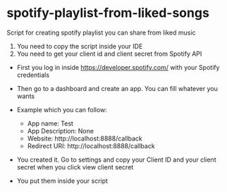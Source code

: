 # spotify-playlist-from-liked-songs
Script for creating spotify playlist you can share from liked music

1. You need to copy the script inside your IDE
2. You need to get your client id and client secret from Spotify API

  * First you log in inside https://developer.spotify.com/ with your Spotify credentials
  
  * Then go to a dashboard and create an app. You can fill whatever you wants
  * Example which you can follow:
    * App name: Test
    * App Description: None
    * Website: http://localhost:8888/callback
    * Redirect URI: http://localhost:8888/callback
  * You created it. Go to settings and copy your Client ID and your client secret when you click view client secret
  * You put them inside your script
